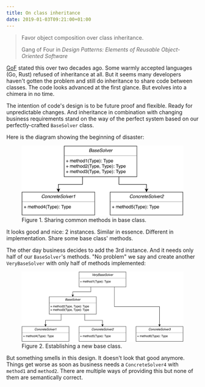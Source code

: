 ```yaml
---
title: On class inheritance
date: 2019-01-03T09:21:00+01:00
---
```


<blockquote class="blockquote text-right">
  <p class="mb-0">Favor object composition over class inheritance.</p>
  <footer class="blockquote-footer">Gang of Four in <cite title="Design Patterns: Elements of Reusable Object-Oriented Software">Design Patterns: Elements of Reusable Object-Oriented Software</cite></footer>
</blockquote>

[GoF](http://wiki.c2.com/?GangOfFour) stated this over two decades ago. Some
warmly accepted languages (Go, Rust) refused of inheritance at all. But it seems
many developers haven't gotten the problem and still do inheritance to share
code between classes. The code looks advanced at the first glance. But evolves
into a chimera in no time.

The intention of code's design is to be future proof and flexible. Ready for
unpredictable changes. And inheritance in combination with changing business
requirements stand on the way of the perfect system based on our
perfectly-crafted `BaseSolver` class.

Here is the diagram showing the beginning of disaster:

<figure class="figure">
    <img class="figure-img" src="./base-class.png" alt="The class diagram showing keeping common methods in Base class" width="600" />
    <figcaption class="figure-caption text-center">Figure 1. Sharing common methods in base class.</figcaption>
</figure>

It looks good and nice: 2 instances. Similar in essence. Different in
implementation. Share some base class' methods.

The other day business decides to add the 3rd instance. And it needs only half
of our `BaseSolver`'s methods. "No problem" we say and create another
`VeryBaseSolver` with only half of methods implemented:

<figure class="figure">
    <img class="figure-img" src="./very-base-class.png" alt="The class diagram showing creating VeryBase class out of the necessity to borrow couple of methods from Base class" width="800" />
    <figcaption class="figure-caption text-center">Figure 2. Establishing a new base class.</figcaption>
</figure>

But something smells in this design. It doesn't look that good anymore. Things
get worse as soon as business needs a `ConcreteSolver4` with `method1` and
`method2`. There are multiple ways of providing this but none of them are
semantically correct.
